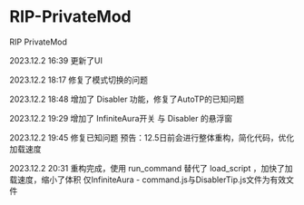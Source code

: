 # RIP-PrivateMod
RIP PrivateMod

2023.12.2 16:39
更新了UI

2023.12.2 18:17
修复了模式切换的问题

2023.12.2 18:48
增加了 Disabler 功能，修复了AutoTP的已知问题

2023.12.2 19:29
增加了 InfiniteAura开关 与 Disabler 的悬浮窗

2023.12.2 19:45
修复已知问题
预告：12.5日前会进行整体重构，简化代码，优化加载速度

2023.12.2 20:31
重构完成，使用 run_command 替代了 load_script ，加快了加载速度，缩小了体积
仅InfiniteAura - command.js与DisablerTip.js文件为有效文件
